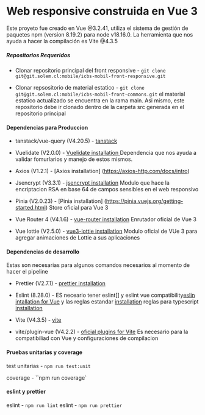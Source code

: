 # Web responsive construida en Vue 3

Este proyeto fue creado en Vue @3.2.41, utiliza el sistema de gestión de paquetes npm (version 8.19.2) para node v18.16.0. La herramienta que nos ayuda a hacer la compilación es Vite @4.3.5

##### Repositorios Requeridos

- Clonar repositorio principal del front responsive - `git clone git@git.solem.cl:mobile/icbs-mobil-front-responsive.git`

- Clonar repsositorio de material estatico - `git clone git@git.solem.cl:mobile/icbs-mobil-front-commons.git` el material estatico actualizado se encuentra en la rama main. Asi mismo, este repositorio debe ir clonado dentro de la carpeta src generada en el repositorio principal

#### Dependencias para Produccion

- tanstack/vue-query (V4.20.5) - [tanstack](https://tanstack.com/query/v4/docs/vue/installation)

- Vuelidate (V2.0.0) - [Vuelidate installation ](https://vuelidate-next.netlify.app/#installation) Dependencia que nos ayuda a validar fomurlarios y manejo de estos mismos.

- Axios (V1.2.1) - [Axios installation] (https://axios-http.com/docs/intro)

- Jsencrypt (V3.3.1) - [jsencrypt installation](https://www.npmjs.com/package/jsencrypt) Modulo que hace la encriptacion RSA en base 64 de campos sensibles en el web responsivo

- Pinia (V2.0.23) - [Pinia installation] (https://pinia.vuejs.org/getting-started.html) Store oficial para Vue 3

- Vue Router 4 (V4.1.6) - [vue-router installation](https://router.vuejs.org/installation.html) Enrutador oficial de Vue 3

- Vue lottie (V2.5.0) - [vue3-lottie installation](https://vue3-lottie.vercel.app/guide.html#vue-3) Modulo oficial de VUe 3 para agregar animaciones de Lottie a sus aplicaciones

#### Dependencias de desarrollo

Estas son necesarias para algunos comandos necesarios al momento de hacer el pipeline

- Prettier (V2.7.1) - [prettier installation](https://prettier.io/docs/en/install.html)

- Eslint (8.28.0) - ES neceario tener eslint[] y eslint vue compatibility[eslin intallation for Vue](https://eslint.vuejs.org/user-guide/) y las reglas estandar [installation](https://www.npmjs.com/package/@vue/eslint-config-prettier) reglas para typescript [installation](https://www.npmjs.com/package/@vue/eslint-config-typescript)

- Vite (V4.3.5) - [vite](https://vitejs.dev/guide/)

- vite/plugin-vue (V4.2.2) - [oficial plugins for Vite](https://vitejs.dev/plugins/) Es necesario para la compatibiliad con Vue y configuraciones de compilacion

#### Pruebas unitarias y coverage

test unitarias - `npm run test:unit `

coverage - ``npm run coverage`

#### eslint y prettier

eslint - `npm run lint`
eslint - `npm run prettier`
